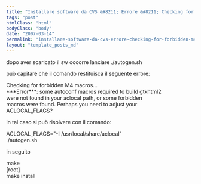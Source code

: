 ```yaml
---
title: "Installare software da CVS &#8211; Errore &#8211; Checking for forbidden M4 macros&#8230;"
tags: "post"
htmlClass: "html"
bodyClass: "body"
date: "2007-03-14"
permalink: "installare-software-da-cvs-errore-checking-for-forbidden-m4-macros/"
layout: "template_posts_md"
---
```

<p>dopo aver scaricato il sw occorre lanciare ./autogen.sh</p>
<p>pu&#242; capitare che il comando restituisca il seguente errore:</p>
<p>Checking for forbidden M4 macros&#8230;<br />***Error***: some autoconf macros required to build gtkhtml2<br />  were not found in your aclocal path, or some forbidden<br />  macros were found.  Perhaps you need to adjust your<br />  ACLOCAL_FLAGS?</p>
<p>in tal caso si pu&#242; risolvere con il comando:</p>
<p>ACLOCAL_FLAGS=&quot;-I /usr/local/share/aclocal&quot;<br />./autogen.sh</p>
<p>in seguito</p>
<p>make<br />[root]<br />make install</p>
